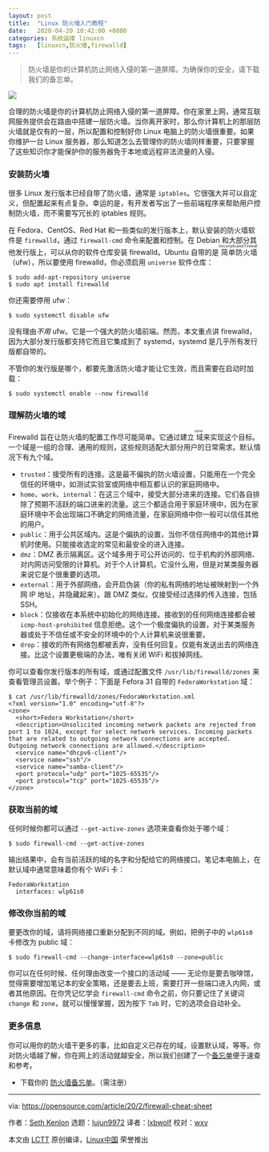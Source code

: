 ```yaml
---
layout: post
title:	"Linux 防火墙入门教程"
date:	2020-04-20 10:42:00 +0800 
categories:	系统运维 linuxcn 
tags:	[linuxcn,防火墙,firewalld]
---
```




> 
> 防火墙是你的计算机防止网络入侵的第一道屏障。为确保你的安全，请下载我们的备忘单。
> 
> 
> 


![](/Asserts/Images//attachment/album/202004/20/104205paugcytauqctqw6c.jpg)


合理的防火墙是你的计算机防止网络入侵的第一道屏障。你在家里上网，通常互联网服务提供会在路由中搭建一层防火墙。当你离开家时，那么你计算机上的那层防火墙就是仅有的一层，所以配置和控制好你 Linux 电脑上的防火墙很重要。如果你维护一台 Linux 服务器，那么知道怎么去管理你的防火墙同样重要，只要掌握了这些知识你才能保护你的服务器免于本地或远程非法流量的入侵。


### 安装防火墙


很多 Linux 发行版本已经自带了防火墙，通常是 `iptables`。它很强大并可以自定义，但配置起来有点复杂。幸运的是，有开发者写出了一些前端程序来帮助用户控制防火墙，而不需要写冗长的 iptables 规则。


在 Fedora、CentOS、Red Hat 和一些类似的发行版本上，默认安装的防火墙软件是 `firewalld`，通过 `firewall-cmd` 命令来配置和控制。在 Debian 和大部分其他发行版上，可以从你的软件仓库安装 firewalld。Ubuntu 自带的是<ruby> 简单防火墙 <rt>  Uncomplicated Firewall </rt></ruby>（ufw），所以要使用 firewalld，你必须启用 `universe` 软件仓库：



```
$ sudo add-apt-repository universe
$ sudo apt install firewalld
```

你还需要停用 ufw：



```
$ sudo systemctl disable ufw
```

没有理由*不用* ufw。它是一个强大的防火墙前端。然而，本文重点讲 firewalld，因为大部分发行版都支持它而且它集成到了 systemd，systemd 是几乎所有发行版都自带的。


不管你的发行版是哪个，都要先激活防火墙才能让它生效，而且需要在启动时加载：



```
$ sudo systemctl enable --now firewalld
```

### 理解防火墙的域


Firewalld 旨在让防火墙的配置工作尽可能简单。它通过建立<ruby> 域 <rt>  zone </rt></ruby>来实现这个目标。一个域是一组的合理、通用的规则，这些规则适配大部分用户的日常需求。默认情况下有九个域。


* `trusted`：接受所有的连接。这是最不偏执的防火墙设置，只能用在一个完全信任的环境中，如测试实验室或网络中相互都认识的家庭网络中。
* `home`、`work`、`internal`：在这三个域中，接受大部分进来的连接。它们各自排除了预期不活跃的端口进来的流量。这三个都适合用于家庭环境中，因为在家庭环境中不会出现端口不确定的网络流量，在家庭网络中你一般可以信任其他的用户。
* `public`：用于公共区域内。这是个偏执的设置，当你不信任网络中的其他计算机时使用。只能接收选定的常见和最安全的进入连接。
* `dmz`：DMZ 表示隔离区。这个域多用于可公开访问的、位于机构的外部网络、对内网访问受限的计算机。对于个人计算机，它没什么用，但是对某类服务器来说它是个很重要的选项。
* `external`：用于外部网络，会开启伪装（你的私有网络的地址被映射到一个外网 IP 地址，并隐藏起来）。跟 DMZ 类似，仅接受经过选择的传入连接，包括 SSH。
* `block`：仅接收在本系统中初始化的网络连接。接收到的任何网络连接都会被 `icmp-host-prohibited` 信息拒绝。这个一个极度偏执的设置，对于某类服务器或处于不信任或不安全的环境中的个人计算机来说很重要。
* `drop`：接收的所有网络包都被丢弃，没有任何回复。仅能有发送出去的网络连接。比这个设置更极端的办法，唯有关闭 WiFi 和拔掉网线。


你可以查看你发行版本的所有域，或通过配置文件 `/usr/lib/firewalld/zones` 来查看管理员设置。举个例子：下面是 Fefora 31 自带的 `FedoraWorkstation` 域：



```
$ cat /usr/lib/firewalld/zones/FedoraWorkstation.xml
<?xml version="1.0" encoding="utf-8"?>
<zone>
  <short>Fedora Workstation</short>
  <description>Unsolicited incoming network packets are rejected from port 1 to 1024, except for select network services. Incoming packets that are related to outgoing network connections are accepted. Outgoing network connections are allowed.</description>
  <service name="dhcpv6-client"/>
  <service name="ssh"/>
  <service name="samba-client"/>
  <port protocol="udp" port="1025-65535"/>
  <port protocol="tcp" port="1025-65535"/>
</zone>
```

### 获取当前的域


任何时候你都可以通过 `--get-active-zones` 选项来查看你处于哪个域：



```
$ sudo firewall-cmd --get-active-zones
```

输出结果中，会有当前活跃的域的名字和分配给它的网络接口。笔记本电脑上，在默认域中通常意味着你有个 WiFi 卡：



```
FedoraWorkstation
  interfaces: wlp61s0
```

### 修改你当前的域


要更改你的域，请将网络接口重新分配到不同的域。例如，把例子中的 `wlp61s0` 卡修改为 public 域：



```
$ sudo firewall-cmd --change-interface=wlp61s0 --zone=public
```

你可以在任何时候、任何理由改变一个接口的活动域 —— 无论你是要去咖啡馆，觉得需要增加笔记本的安全策略，还是要去上班，需要打开一些端口进入内网，或者其他原因。在你凭记忆学会 `firewall-cmd` 命令之前，你只要记住了关键词 `change` 和 `zone`，就可以慢慢掌握，因为按下 `Tab` 时，它的选项会自动补全。


### 更多信息


你可以用你的防火墙干更多的事，比如自定义已存在的域，设置默认域，等等。你对防火墙越了解，你在网上的活动就越安全，所以我们创建了一个[备忘单](https://opensource.com/downloads/firewall-cmd-cheat-sheet)便于速查和参考。


* 下载你的 [防火墙备忘单](https://opensource.com/downloads/firewall-cmd-cheat-sheet)。（需注册）




---


via: <https://opensource.com/article/20/2/firewall-cheat-sheet>


作者：[Seth Kenlon](https://opensource.com/users/seth) 选题：[lujun9972](https://github.com/lujun9972) 译者：[lxbwolf](https://github.com/lxbwolf) 校对：[wxy](https://github.com/wxy)


本文由 [LCTT](https://github.com/LCTT/TranslateProject) 原创编译，[Linux中国](https://linux.cn/) 荣誉推出
